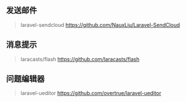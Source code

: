 ## 发送邮件
   >laravel-sendcloud  https://github.com/NauxLiu/Laravel-SendCloud 
   
## 消息提示
   >laracasts/flash    https://github.com/laracasts/flash
 
 ## 问题编辑器
   > laravel-ueditor   https://github.com/overtrue/laravel-ueditor   